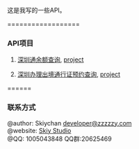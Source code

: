 这是我写的一些API。

==================
### API项目
1. [深圳通余额查询](docs/shenzhentong.md), [project](api/shenzhentong.php)

> [演示]:(http://api.oupag.com/dev/api/shenzhentong.php?cardno=328375558)

2. [深圳办理出境通行证预约查询](docs/tongxingzhengyuyue.md), [project](api/tongxingzhengyuyue.php) 

======
### 联系方式
@author: Skiychan <developer@zzzzzy.com>   
@website: [Skiy Studio](www.skiy.net)   
@QQ: 1005043848 QQ群:20625469   


